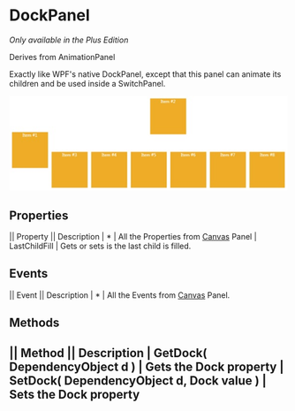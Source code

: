 # DockPanel
_Only available in the Plus Edition_

Derives from AnimationPanel

Exactly like WPF's native DockPanel, except that this panel can animate its children and be used inside a SwitchPanel.

![](DockPanel_dockpanel.jpg)

## Properties
|| Property || Description
| * | All the Properties from [Canvas](Canvas) Panel
| LastChildFill | Gets or sets is the last child is filled.

## Events
|| Event || Description
| * | All the Events from [Canvas](Canvas) Panel.

## Methods
|| Method || Description
| GetDock( DependencyObject d ) | Gets the Dock property
| SetDock( DependencyObject d, Dock value ) | Sets the Dock property
---